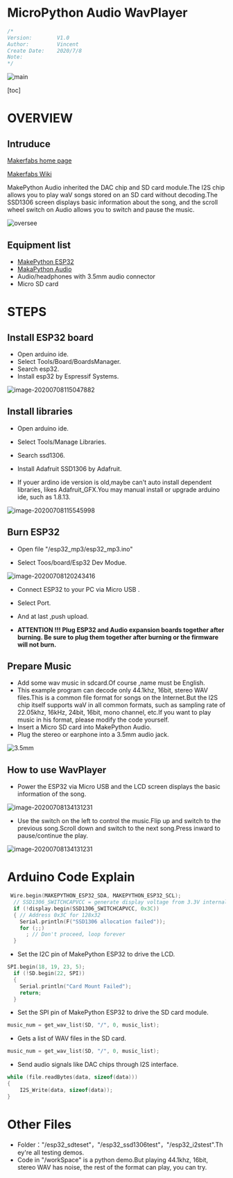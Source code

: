 # MicroPython Audio WavPlayer

```c++
/*
Version:		V1.0
Author:			Vincent
Create Date:	2020/7/8
Note:
*/
```

![main](https://github.com/Makerfabs/Project_MakePython_Audio_Music/blob/master/md_pic/main.JPG)

[toc]

# OVERVIEW

## Intruduce

[Makerfabs home page](https://www.makerfabs.com/)

[Makerfabs Wiki](https://makerfabs.com/wiki/index.php?title=Main_Page)

MakePython Audio inherited the DAC chip and SD card module.The I2S chip allows you to play waV songs stored on an SD card without decoding.The SSD1306 screen displays basic information about the song, and the scroll wheel switch on Audio allows you to switch and pause the music.

![oversee](https://github.com/Makerfabs/Project_MakePython_Audio_Music/blob/master/md_pic/oversee.png)

## Equipment list

- [MakePython ESP32](https://www.makerfabs.com/wiki/index.php?title=MakePython_ESP32)
- [MakaPython Audio](https://www.makerfabs.com/wiki/index.php?title=MakaPython_Audio)
- Audio/headphones with 3.5mm audio connector
- Micro SD card



# STEPS

## Install ESP32 board

- Open arduino ide.
- Select Tools/Board/BoardsManager.
- Search esp32.
- Install esp32 by Espressif Systems.

![image-20200708115047882](https://github.com/Makerfabs/Project_MakePython_Audio_Music/blob/master/md_pic/image-20200708115047882.png)

## Install libraries

- Open arduino ide.
- Select Tools/Manage Libraries.
- Search ssd1306.

- Install Adafruit SSD1306 by Adafruit.

- If youer ardino ide version is old,maybe can't auto install dependent libraries, likes Adafruit_GFX.You may manual install or upgrade arduino ide, such as 1.8.13.



![image-20200708115545998](https://github.com/Makerfabs/Project_MakePython_Audio_Music/blob/master/md_pic/image-20200708115545998.png)

## Burn ESP32

- Open file "/esp32_mp3/esp32_mp3.ino"

- Select Toos/board/Esp32 Dev Modue.

![image-20200708120243416](https://github.com/Makerfabs/Project_MakePython_Audio_Music/blob/master/md_pic/image-20200708120243416.png)

- Connect ESP32 to your PC via Micro USB .

- Select Port.
- And at last ,push upload.
- **ATTENTION !!! Plug ESP32 and Audio expansion boards together after burning. Be sure to plug them together after burning or the firmware will not burn.** 

## Prepare Music

- Add some wav music in sdcard.Of course ,name must be English.
- This example program can decode only 44.1khz, 16bit, stereo WAV files.This is a common file format for songs on the Internet.But the I2S chip itself supports waV in all common formats, such as sampling rate of 22.05khz, 16kHz, 24bit, 16bit, mono channel, etc.If you want to play music in his format, please modify the code yourself.
- Insert a Micro SD card into MakePython Audio.
- Plug the stereo or earphone into a 3.5mm audio jack.


![3.5mm](https://github.com/Makerfabs/Project_MakePython_Audio_Music/blob/master/md_pic/3.5mm.JPG)

  

## How to use WavPlayer

- Power the ESP32 via Micro USB and the LCD screen displays the basic information of the song.

![image-20200708134131231](https://github.com/Makerfabs/Project_MakePython_Audio_Music/blob/master/md_pic/music_info.JPG)

- Use the switch on the left to control the music.Flip up and switch to the previous song.Scroll down and switch to the next song.Press inward to pause/continue the play.

![image-20200708134131231](https://github.com/Makerfabs/Project_MakePython_Audio_Music/blob/master/md_pic/image-20200708134131231.png)

# Arduino Code Explain

```c++
 Wire.begin(MAKEPYTHON_ESP32_SDA, MAKEPYTHON_ESP32_SCL);
  // SSD1306_SWITCHCAPVCC = generate display voltage from 3.3V internally
  if (!display.begin(SSD1306_SWITCHCAPVCC, 0x3C))
  { // Address 0x3C for 128x32
    Serial.println(F("SSD1306 allocation failed"));
    for (;;)
      ; // Don't proceed, loop forever
  }
```

- Set the I2C pin of MakePython ESP32 to drive the LCD.

```c++
SPI.begin(18, 19, 23, 5);
  if (!SD.begin(22, SPI))
  {
    Serial.println("Card Mount Failed");
    return;
  }
```

- Set the SPI pin of MakePython ESP32 to drive the SD card module.
```c++
music_num = get_wav_list(SD, "/", 0, music_list);
```
- Gets a list of WAV files in the SD card.

```c++
music_num = get_wav_list(SD, "/", 0, music_list);
```
- Send audio signals like DAC chips through I2S interface.

```c++
while (file.readBytes(data, sizeof(data)))
{
    I2S_Write(data, sizeof(data));
}
```

# Other Files

- Folder："/esp32_sdteset"，"/esp32_ssd1306test"，"/esp32_i2stest".They're all testing demos.
- Code in "/workSpace" is a python demo.But playing 44.1khz, 16bit, stereo WAV has noise, the rest of the format can play, you can try.

